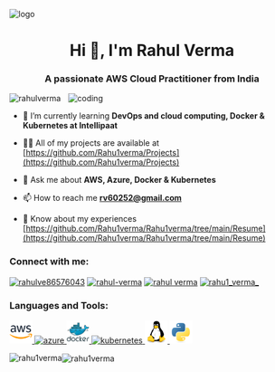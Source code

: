 ![logo](https://github.com/Rahu1verma/Rahul-Verma/blob/main/Banner.jpeg)
<h1 align="center">Hi 👋, I'm Rahul Verma</h1>
<h3 align="center">A passionate AWS Cloud Practitioner from India</h3>

<img align="right" alt="coding" width="400" src="https://github.com/Rahu1verma/Rahul-Verma/blob/main/coding.gif">

<p align="left"> <img src="https://komarev.com/ghpvc/?username=rahulverma&label=Profile%20views&color=0e75b6&style=flat" alt="rahulverma" /> </p>

- 🌱 I’m currently learning **DevOps and cloud computing, Docker & Kubernetes at Intellipaat**

- 👨‍💻 All of my projects are available at [https://github.com/Rahu1verma/Projects](https://github.com/Rahu1verma/Projects)

- 💬 Ask me about **AWS, Azure, Docker & Kubernetes**

- 📫 How to reach me **rv60252@gmail.com**

- 📄 Know about my experiences [https://github.com/Rahu1verma/Rahu1verma/tree/main/Resume](https://github.com/Rahu1verma/Rahu1verma/tree/main/Resume)

<h3 align="left">Connect with me:</h3>
<p align="left">
<a href="https://twitter.com/rahulve86576043" target="blank"><img align="center" src="https://raw.githubusercontent.com/rahuldkjain/github-profile-readme-generator/master/src/images/icons/Social/twitter.svg" alt="rahulve86576043" height="30" width="40" /></a>
<a href="https://linkedin.com/in/rahul-verma" target="blank"><img align="center" src="https://raw.githubusercontent.com/rahuldkjain/github-profile-readme-generator/master/src/images/icons/Social/linked-in-alt.svg" alt="rahul-verma" height="30" width="40" /></a>
<a href="https://fb.com/rahul verma" target="blank"><img align="center" src="https://raw.githubusercontent.com/rahuldkjain/github-profile-readme-generator/master/src/images/icons/Social/facebook.svg" alt="rahul verma" height="30" width="40" /></a>
<a href="https://instagram.com/rahu1_verma_" target="blank"><img align="center" src="https://raw.githubusercontent.com/rahuldkjain/github-profile-readme-generator/master/src/images/icons/Social/instagram.svg" alt="rahu1_verma_" height="30" width="40" /></a>
</p>

<h3 align="left">Languages and Tools:</h3>
<p align="left"> <a href="https://aws.amazon.com" target="_blank" rel="noreferrer"> <img src="https://raw.githubusercontent.com/devicons/devicon/master/icons/amazonwebservices/amazonwebservices-original-wordmark.svg" alt="aws" width="40" height="40"/> </a> <a href="https://azure.microsoft.com/en-in/" target="_blank" rel="noreferrer"> <img src="https://www.vectorlogo.zone/logos/microsoft_azure/microsoft_azure-icon.svg" alt="azure" width="40" height="40"/> </a> <a href="https://www.docker.com/" target="_blank" rel="noreferrer"> <img src="https://raw.githubusercontent.com/devicons/devicon/master/icons/docker/docker-original-wordmark.svg" alt="docker" width="40" height="40"/> </a> <a  </a> <a  </a> <a href="https://kubernetes.io" target="_blank" rel="noreferrer"> <img src="https://www.vectorlogo.zone/logos/kubernetes/kubernetes-icon.svg" alt="kubernetes" width="40" height="40"/> </a> <a href="https://www.linux.org/" target="_blank" rel="noreferrer"> <img src="https://raw.githubusercontent.com/devicons/devicon/master/icons/linux/linux-original.svg" alt="linux" width="40" height="40"/> </a>  </a> <a href="https://www.python.org" target="_blank" rel="noreferrer"> <img src="https://raw.githubusercontent.com/devicons/devicon/master/icons/python/python-original.svg" alt="python" width="40" height="40"/> </a> </p>

<p><img align="left" src="https://github-readme-stats.vercel.app/api/top-langs?username=rahu1verma&show_icons=true&locale=en&layout=compact" alt="rahu1verma" /></p>



<p><img align="center" src="https://github-readme-streak-stats.herokuapp.com/?user=rahu1verma&" alt="rahu1verma" /></p>
